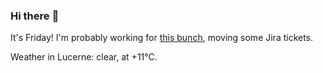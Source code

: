 ### Hi there :wave:

It's Friday! I'm probably working for [this bunch](https://github.com/kohofinancial), moving some Jira tickets.

Weather in Lucerne: clear, at +11°C.
